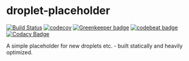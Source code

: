 # droplet-placeholder

[![Build Status](https://travis-ci.org/limenet/droplet-placeholder.svg?branch=master)](https://travis-ci.org/limenet/droplet-placeholder)
[![codecov](https://codecov.io/gh/limenet/droplet-placeholder/branch/master/graph/badge.svg)](https://codecov.io/gh/limenet/droplet-placeholder)
[![Greenkeeper badge](https://badges.greenkeeper.io/limenet/droplet-placeholder.svg)](https://greenkeeper.io/)
[![codebeat badge](https://codebeat.co/badges/1413b942-f6ad-4099-9bad-68ce68badaba)](https://codebeat.co/projects/github-com-limenet-droplet-placeholder-master)
[![Codacy Badge](https://api.codacy.com/project/badge/Grade/74d02ca2782845f9a1178f07d834413d)](https://www.codacy.com/app/limenet/droplet-placeholder?utm_source=github.com&utm_medium=referral&utm_content=limenet/droplet-placeholder&utm_campaign=badger)

A simple placeholder for new droplets etc. - built statically and heavily optimized.
